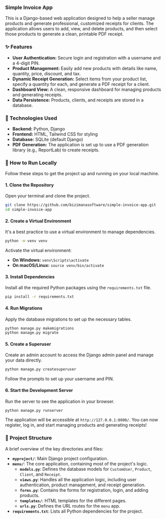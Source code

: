 

### Simple Invoice App

This is a Django-based web application designed to help a seller manage products and generate professional, customized receipts for clients. The application allows users to add, view, and delete products, and then select those products to generate a clean, printable PDF receipt.

### ✨ Features

  * **User Authentication:** Secure login and registration with a username and a 4-digit PIN.
  * **Product Management:** Easily add new products with details like name, quantity, price, discount, and tax.
  * **Dynamic Receipt Generation:** Select items from your product list, specify a quantity for each, and generate a PDF receipt for a client.
  * **Dashboard View:** A clean, responsive dashboard for managing products and generating receipts.
  * **Data Persistence:** Products, clients, and receipts are stored in a database.

### 🚀 Technologies Used

  * **Backend:** Python, Django
  * **Frontend:** HTML, Tailwind CSS for styling
  * **Database:** SQLite (default Django)
  * **PDF Generation:** The application is set up to use a PDF generation library (e.g., ReportLab) to create receipts.

### 🔧 How to Run Locally

Follow these steps to get the project up and running on your local machine.

#### 1\. Clone the Repository

Open your terminal and clone the project.

```bash
git clone https://github.com/bizimanasoftware/simple-invoice-app.git
cd simple-invoice-app
```

#### 2\. Create a Virtual Environment

It's a best practice to use a virtual environment to manage dependencies.

```bash
python -m venv venv
```

Activate the virtual environment:

  * **On Windows:** `venv\Scripts\activate`
  * **On macOS/Linux:** `source venv/bin/activate`

#### 3\. Install Dependencies

Install all the required Python packages using the `requirements.txt` file.

```bash
pip install -r requirements.txt
```

#### 4\. Run Migrations

Apply the database migrations to set up the necessary tables.

```bash
python manage.py makemigrations
python manage.py migrate
```

#### 5\. Create a Superuser

Create an admin account to access the Django admin panel and manage your data directly.

```bash
python manage.py createsuperuser
```

Follow the prompts to set up your username and PIN.

#### 6\. Start the Development Server

Run the server to see the application in your browser.

```bash
python manage.py runserver
```

The application will be accessible at `http://127.0.0.1:8000/`. You can now register, log in, and start managing products and generating receipts\!

### 📂 Project Structure

A brief overview of the key directories and files:

  * **`myproject/`**: Main Django project configuration.
  * **`menu/`**: The core application, containing most of the project's logic.
      * **`models.py`**: Defines the database models for `CustomUser`, `Product`, `Client`, and `Receipt`.
      * **`views.py`**: Handles all the application logic, including user authentication, product management, and receipt generation.
      * **`forms.py`**: Contains the forms for registration, login, and adding products.
      * **`templates/`**: HTML templates for the different pages.
      * **`urls.py`**: Defines the URL routes for the `menu` app.
  * **`requirements.txt`**: Lists all Python dependencies for the project.
